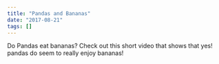 ```yaml
---
title: "Pandas and Bananas"
date: "2017-08-21"
tags: []
---
```


Do Pandas eat bananas? Check out this short video that shows that yes! pandas do
seem to really enjoy bananas!